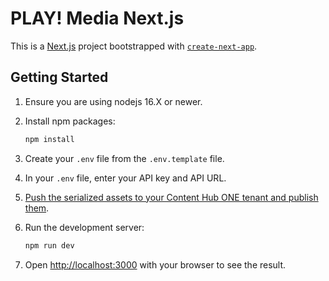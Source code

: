 # PLAY! Media Next.js

This is a [Next.js](https://nextjs.org/) project bootstrapped with [`create-next-app`](https://github.com/vercel/next.js/tree/canary/packages/create-next-app).

## Getting Started

1. Ensure you are using nodejs 16.X or newer.
1. Install npm packages:

   ```bash
   npm install
   ```

1. Create your `.env` file from the `.env.template` file.
1. In your `.env` file, enter your API key and API URL.
1. [Push the serialized assets to your Content Hub ONE tenant and publish them](../../serialization/README.md).
1. Run the development server:

   ```bash
   npm run dev
   ```

1. Open [http://localhost:3000](http://localhost:3000) with your browser to see the result.
